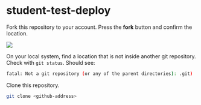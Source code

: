 # student-test-deploy

Fork this repository to your account. Press the **fork** button and confirm the location.

![](https://i.imgur.com/FtMNWUz.png)


On your local system, find a location that is not inside another git repository. Check with `git status`. Should see:

```bash
fatal: Not a git repository (or any of the parent directories): .git)
```

Clone this repository.

```bash
git clone <github-address>
```





